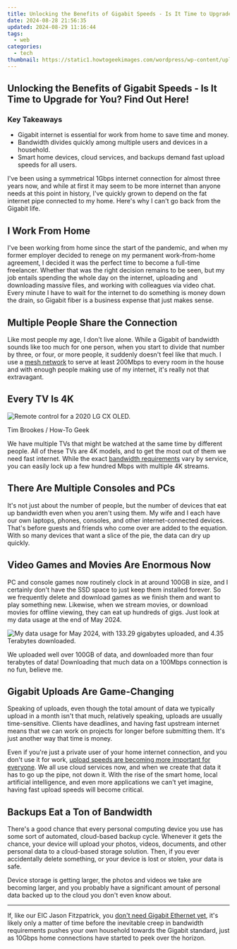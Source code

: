```yaml
---
title: Unlocking the Benefits of Gigabit Speeds - Is It Time to Upgrade for You? Find Out Here!
date: 2024-08-28 21:56:35
updated: 2024-08-29 11:16:44
tags:
  - web
categories:
  - tech
thumbnail: https://static1.howtogeekimages.com/wordpress/wp-content/uploads/2024/05/illustration-of-a-rocket-launching-and-a-connection-speed-bar.jpg
---
```


## Unlocking the Benefits of Gigabit Speeds - Is It Time to Upgrade for You? Find Out Here!

### Key Takeaways

* Gigabit internet is essential for work from home to save time and money.
* Bandwidth divides quickly among multiple users and devices in a household.
* Smart home devices, cloud services, and backups demand fast upload speeds for all users.

 I've been using a symmetrical 1Gbps internet connection for almost three years now, and while at first it may seem to be more internet than anyone needs at this point in history, I've quickly grown to depend on the fat internet pipe connected to my home. Here's why I can't go back from the Gigabit life.

##  I Work From Home

 I've been working from home since the start of the pandemic, and when my former employer decided to renege on my permanent work-from-home agreement, I decided it was the perfect time to become a full-time freelancer. Whether that was the right decision remains to be seen, but my job entails spending the whole day on the internet, uploading and downloading massive files, and working with colleagues via video chat. Every minute I have to wait for the internet to do something is money down the drain, so Gigabit fiber is a business expense that just makes sense.

##  Multiple People Share the Connection

 Like most people my age, I don't live alone. While a Gigabit of bandwidth sounds like too much for one person, when you start to divide that number by three, or four, or more people, it suddenly doesn't feel like that much. I use a [mesh network](https://extra-lessons.techidaily.com/manipulating-media-with-mastery-tools/) to serve at least 200Mbps to every room in the house and with enough people making use of my internet, it's really not that extravagant.

##  Every TV Is 4K

![Remote control for a 2020 LG CX OLED.](https://static1.howtogeekimages.com/wordpress/wp-content/uploads/2024/04/remote_lg.jpg) 

Tim Brookes / How-To Geek

 We have multiple TVs that might be watched at the same time by different people. All of these TVs are 4K models, and to get the most out of them we need fast internet. While the exact [bandwidth requirements](https://fox-helps.techidaily.com/new-7-essential-secrets-for-delectable-cooking-clips-for-2024/) vary by service, you can easily lock up a few hundred Mbps with multiple 4K streams.

##  There Are Multiple Consoles and PCs

 It's not just about the number of people, but the number of devices that eat up bandwidth even when you aren't using them. My wife and I each have our own laptops, phones, consoles, and other internet-connected devices. That's before guests and friends who come over are added to the equation. With so many devices that want a slice of the pie, the data can dry up quickly.

##  Video Games and Movies Are Enormous Now

 PC and console games now routinely clock in at around 100GB in size, and I certainly don't have the SSD space to just keep them installed forever. So we frequently delete and download games as we finish them and want to play something new. Likewise, when we stream movies, or download movies for offline viewing, they can eat up hundreds of gigs. Just look at my data usage at the end of May 2024.

![My data usage for May 2024, with 133.29 gigabytes uploaded, and 4.35 Terabytes downloaded.](https://static1.howtogeekimages.com/wordpress/wp-content/uploads/2024/05/screenshot-2024-05-30-at-15-13-16.png) 

 We uploaded well over 100GB of data, and downloaded more than four terabytes of data! Downloading that much data on a 100Mbps connection is no fun, believe me.

##  Gigabit Uploads Are Game-Changing

 Speaking of uploads, even though the total amount of data we typically upload in a month isn't that much, relatively speaking, uploads are usually time-sensitive. Clients have deadlines, and having fast upstream internet means that we can work on projects for longer before submitting them. It's just another way that time is money.

 Even if you're just a private user of your home internet connection, and you don't use it for work, [upload speeds are becoming more important for everyone](https://youtube-web.techidaily.com/24-revolutionize-video-creation-make-edit-and-share-on-the-go/). We all use cloud services now, and when we create that data it has to go up the pipe, not down it. With the rise of the smart home, local artificial intelligence, and even more applications we can't yet imagine, having fast upload speeds will become critical.

##  Backups Eat a Ton of Bandwidth

 There's a good chance that every personal computing device you use has some sort of automated, cloud-based backup cycle. Whenever it gets the chance, your device will upload your photos, videos, documents, and other personal data to a cloud-based storage solution. Then, if you ever accidentally delete something, or your device is lost or stolen, your data is safe.

 Device storage is getting larger, the photos and videos we take are becoming larger, and you probably have a significant amount of personal data backed up to the cloud you don't even know about.

---

 If, like our EIC Jason Fitzpatrick, you [don't need Gigabit Ethernet yet](https://screen-activity-recording.techidaily.com/new-6-ways-to-record-minecraft-gameplay-for-2024/), it's likely only a matter of time before the inevitable creep in bandwidth requirements pushes your own household towards the Gigabit standard, just as 10Gbps home connections have started to peek over the horizon.

<ins class="adsbygoogle"
     style="display:block"
     data-ad-format="autorelaxed"
     data-ad-client="ca-pub-7571918770474297"
     data-ad-slot="1223367746"></ins>



<ins class="adsbygoogle"
     style="display:block"
     data-ad-client="ca-pub-7571918770474297"
     data-ad-slot="8358498916"
     data-ad-format="auto"
     data-full-width-responsive="true"></ins>
